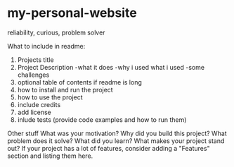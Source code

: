 # my-personal-website

reliability, curious, problem solver

What to include in readme:
1. Projects title
2. Project Description
    -what it does
    -why i used what i used
    -some challenges
3. optional table of contents if readme is long
4. how to install and run the project
5. how to use the project
6. include credits
7. add license
10. inlude tests (provide code examples and how to run them)

Other stuff
What was your motivation?
Why did you build this project?
What problem does it solve?
What did you learn?
What makes your project stand out?
If your project has a lot of features, consider adding a "Features" section and listing them here.